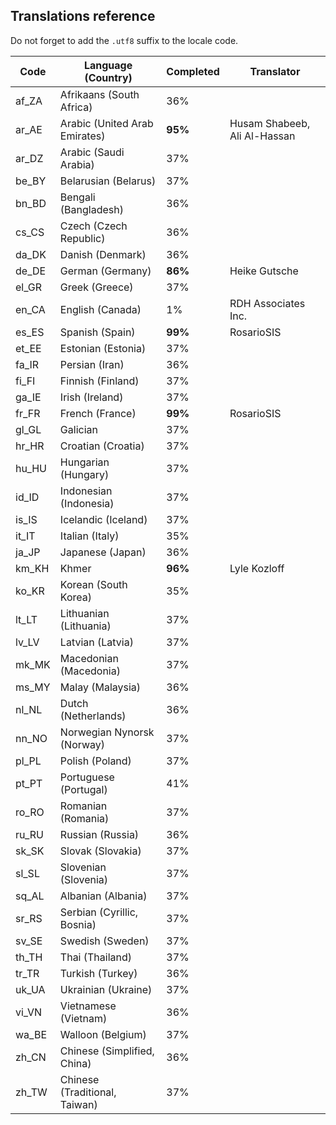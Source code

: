 Translations reference
----------------------

Do not forget to add the `.utf8` suffix to the locale code.

| Code  | Language (Country)            | Completed | Translator          |
| ----- | ----------------------------- | --------- | ------------------- |
| af_ZA | Afrikaans (South Africa)      | 36%       |                     |
| ar_AE | Arabic (United Arab Emirates) | **95%**   | Husam Shabeeb, Ali Al-Hassan |
| ar_DZ | Arabic (Saudi Arabia)         | 37%       |                     |
| be_BY | Belarusian (Belarus)          | 37%       |                     |
| bn_BD | Bengali (Bangladesh)          | 36%       |                     |
| cs_CS | Czech (Czech Republic)        | 36%       |                     |
| da_DK | Danish (Denmark)              | 36%       |                     |
| de_DE | German (Germany)              | **86%**   | Heike Gutsche       |
| el_GR | Greek (Greece)                | 37%       |                     |
| en_CA | English (Canada)              | 1%        | RDH Associates Inc. |
| es_ES | Spanish (Spain)               | **99%**   | RosarioSIS          |
| et_EE | Estonian (Estonia)            | 37%       |                     |
| fa_IR | Persian (Iran)                | 36%       |                     |
| fi_FI | Finnish (Finland)             | 37%       |                     |
| ga_IE | Irish (Ireland)               | 37%       |                     |
| fr_FR | French (France)               | **99%**   | RosarioSIS          |
| gl_GL | Galician                      | 37%       |                     |
| hr_HR | Croatian (Croatia)            | 37%       |                     |
| hu_HU | Hungarian (Hungary)           | 37%       |                     |
| id_ID | Indonesian (Indonesia)        | 37%       |                     |
| is_IS | Icelandic (Iceland)           | 37%       |                     |
| it_IT | Italian (Italy)               | 35%       |                     |
| ja_JP | Japanese (Japan)              | 36%       |                     |
| km_KH | Khmer                         | **96%**   | Lyle Kozloff        |
| ko_KR | Korean (South Korea)          | 35%       |                     |
| lt_LT | Lithuanian (Lithuania)        | 37%       |                     |
| lv_LV | Latvian (Latvia)              | 37%       |                     |
| mk_MK | Macedonian (Macedonia)        | 37%       |                     |
| ms_MY | Malay (Malaysia)              | 36%       |                     |
| nl_NL | Dutch (Netherlands)           | 36%       |                     |
| nn_NO | Norwegian Nynorsk (Norway)    | 37%       |                     |
| pl_PL | Polish (Poland)               | 37%       |                     |
| pt_PT | Portuguese (Portugal)         | 41%       |                     |
| ro_RO | Romanian (Romania)            | 37%       |                     |
| ru_RU | Russian (Russia)              | 36%       |                     |
| sk_SK | Slovak (Slovakia)             | 37%       |                     |
| sl_SL | Slovenian (Slovenia)          | 37%       |                     |
| sq_AL | Albanian (Albania)            | 37%       |                     |
| sr_RS | Serbian (Cyrillic, Bosnia)    | 37%       |                     |
| sv_SE | Swedish (Sweden)              | 37%       |                     |
| th_TH | Thai (Thailand)               | 37%       |                     |
| tr_TR | Turkish (Turkey)              | 36%       |                     |
| uk_UA | Ukrainian (Ukraine)           | 37%       |                     |
| vi_VN | Vietnamese (Vietnam)          | 36%       |                     |
| wa_BE | Walloon (Belgium)             | 37%       |                     |
| zh_CN | Chinese (Simplified, China)   | 36%       |                     |
| zh_TW | Chinese (Traditional, Taiwan) | 37%       |                     |
